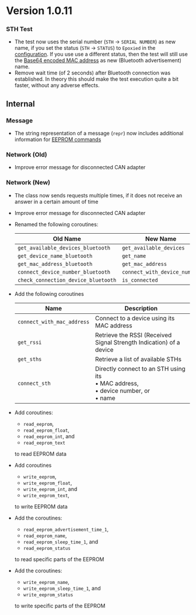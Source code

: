 # Version 1.0.11

### STH Test

- The test now uses the serial number (`STH` → `SERIAL NUMBER`) as new name, if you set the status (`STH` → `STATUS`) to `Epoxied` in the [configuration](../../mytoolit/config/config.yaml). If you use use a different status, then the test will still use the [Base64 encoded MAC address](https://github.com/MyTooliT/ICOc/issues/1) as new (Bluetooth advertisement) name.
- Remove wait time (of 2 seconds) after Bluetooth connection was established. In theory this should make the test execution quite a bit faster, without any adverse effects.

## Internal

### Message

- The string representation of a message (`repr`) now includes additional information for [EEPROM commands](https://mytoolit.github.io/Documentation/#block-eeprom)

### Network (Old)

- Improve error message for disconnected CAN adapter

### Network (New)

- The class now sends requests multiple times, if it does not receive an answer in a certain amount of time
- Improve error message for disconnected CAN adapter
- Renamed the following coroutines:

  | Old Name                            | New Name                     |
  | ----------------------------------- | ---------------------------- |
  | `get_available_devices_bluetooth`   | `get_available_devices`      |
  | `get_device_name_bluetooth`         | `get_name`                   |
  | `get_mac_address_bluetooth`         | `get_mac_address`            |
  | `connect_device_number_bluetooth`   | `connect_with_device_number` |
  | `check_connection_device_bluetooth` | `is_connected`               |

- Add the following coroutines

  | Name                       | Description                                                                                       |
  | -------------------------- | ------------------------------------------------------------------------------------------------- |
  | `connect_with_mac_address` | Connect to a device using its MAC address                                                         |
  | `get_rssi`                 | Retrieve the RSSI (Received Signal Strength Indication) of a device                               |
  | `get_sths`                 | Retrieve a list of available STHs                                                                 |
  | `connect_sth`              | Directly connect to an STH using its<br/>• MAC address,<br/> • device number, or<br/> • name<br/> |

- Add coroutines:

  - `read_eeprom`,
  - `read_eeprom_float`,
  - `read_eeprom_int`, and
  - `read_eeprom_text`

  to read EEPROM data

- Add coroutines

  - `write_eeprom`,
  - `write_eeprom_float`,
  - `write_eeprom_int`, and
  - `write_eeprom_text`,

  to write EEPROM data

- Add the coroutines:

  - `read_eeprom_advertisement_time_1`,
  - `read_eeprom_name`,
  - `read_eeprom_sleep_time_1`, and
  - `read_eeprom_status`

  to read specific parts of the EEPROM

- Add the coroutines:

  - `write_eeprom_name`,
  - `write_eeprom_sleep_time_1`, and
  - `write_eeprom_status`

  to write specific parts of the EEPROM
